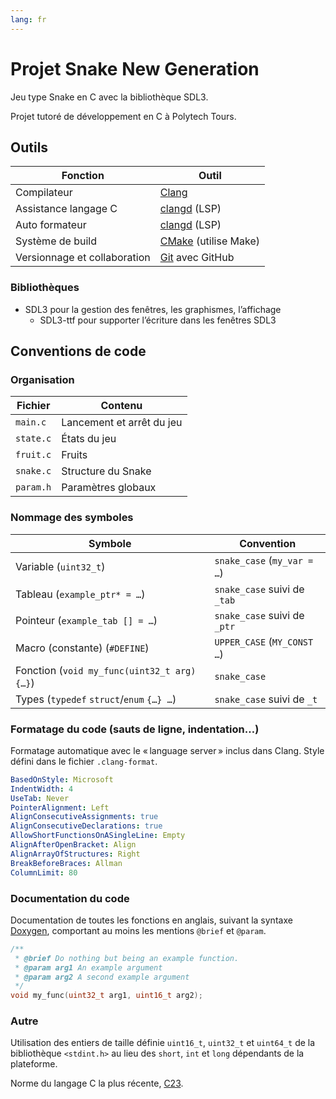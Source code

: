 ```yaml
---
lang: fr
---
```


# Projet Snake New Generation

Jeu type Snake en C avec la bibliothèque SDL3.

Projet tutoré de développement en C à Polytech Tours.

## Outils

| Fonction                     | Outil                                     |
| ---------------------------- | ----------------------------------------- |
| Compilateur                  | [Clang](https://clang.llvm.org)           |
| Assistance langage C         | [clangd](https://clangd.llvm.org) (LSP)   |
| Auto formateur               | [clangd](https://clangd.llvm.org) (LSP)   |
| Système de build             | [CMake](https://cmake.org) (utilise Make) |
| Versionnage et collaboration | [Git](https://git-scm.com) avec GitHub    |

### Bibliothèques

- SDL3 pour la gestion des fenêtres, les graphismes, l’affichage
  - SDL3-ttf pour supporter l’écriture dans les fenêtres SDL3

## Conventions de code

### Organisation

| Fichier   | Contenu                   |
| --------- | ------------------------- |
| `main.c`  | Lancement et arrêt du jeu |
| `state.c` | États du jeu              |
| `fruit.c` | Fruits                    |
| `snake.c` | Structure du Snake        |
| `param.h` | Paramètres globaux        |

### Nommage des symboles

| Symbole                                     | Convention                   |
| ------------------------------------------- | ---------------------------- |
| Variable (`uint32_t`)                       | `snake_case` (`my_var = …`)  |
| Tableau (`example_ptr* = …`)                | `snake_case` suivi de `_tab` |
| Pointeur (`example_tab [] = …`)             | `snake_case` suivi de `_ptr` |
| Macro (constante) (`#DEFINE`)               | `UPPER_CASE` (`MY_CONST …`)  |
| Fonction (`void my_func(uint32_t arg) {…}`) | `snake_case`                 |
| Types (`typedef` `struct`/`enum` `{…} …`)   | `snake_case` suivi de `_t`   |

### Formatage du code (sauts de ligne, indentation…)

Formatage automatique avec le « language server » inclus dans Clang. Style
défini dans le fichier `.clang-format`.

```yml
BasedOnStyle: Microsoft
IndentWidth: 4
UseTab: Never
PointerAlignment: Left
AlignConsecutiveAssignments: true
AlignConsecutiveDeclarations: true
AllowShortFunctionsOnASingleLine: Empty
AlignAfterOpenBracket: Align
AlignArrayOfStructures: Right
BreakBeforeBraces: Allman
ColumnLimit: 80
```

### Documentation du code

Documentation de toutes les fonctions en anglais, suivant la syntaxe
[Doxygen](https://www.doxygen.nl/manual), comportant au moins les mentions
`@brief` et `@param`.

```c
/**
 * @brief Do nothing but being an example function.
 * @param arg1 An example argument
 * @param arg2 A second example argument
 */
void my_func(uint32_t arg1, uint16_t arg2);
```

### Autre

Utilisation des entiers de taille définie `uint16_t`, `uint32_t` et `uint64_t`
de la bibliothèque `<stdint.h>` au lieu des `short`, `int` et `long` dépendants
de la plateforme.

Norme du langage C la plus récente,
[C23](https://en.wikipedia.org/wiki/C23_(C_standard_revision)).
